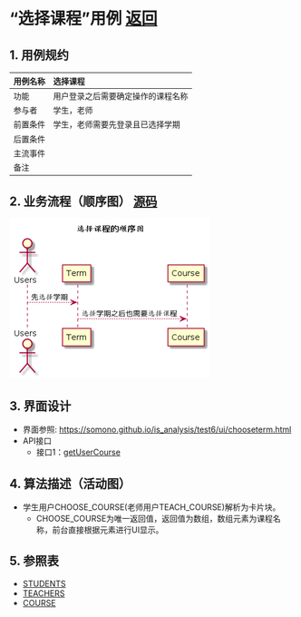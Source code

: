 # “选择课程”用例 [返回](../README.md)
## 1. 用例规约


|用例名称|选择课程|
|-------|:-------------|
|功能|用户登录之后需要确定操作的课程名称|
|参与者|学生，老师|
|前置条件|学生，老师需要先登录且已选择学期|
|后置条件| |
|主流事件| |
|备注| |

## 2. 业务流程（顺序图） [源码](../src/chooseCourse.puml)
![](../img/chooseCourse.png) 

## 3. 界面设计
- 界面参照: https://somono.github.io/is_analysis/test6/ui/chooseterm.html
- API接口
    - 接口1：[getUserCourse](../api/getUserCourses.md) 

## 4. 算法描述（活动图）

- 学生用户CHOOSE_COURSE(老师用户TEACH_COURSE)解析为卡片块。
  - CHOOSE_COURSE为唯一返回值，返回值为数组，数组元素为课程名称，前台直接根据元素进行UI显示。

## 5. 参照表

- [STUDENTS](../数据库设计.md/#STUDENTS)
- [TEACHERS](../数据库设计.md/#TEACHERS)
- [COURSE](../数据库设计.md/#COURSE)
